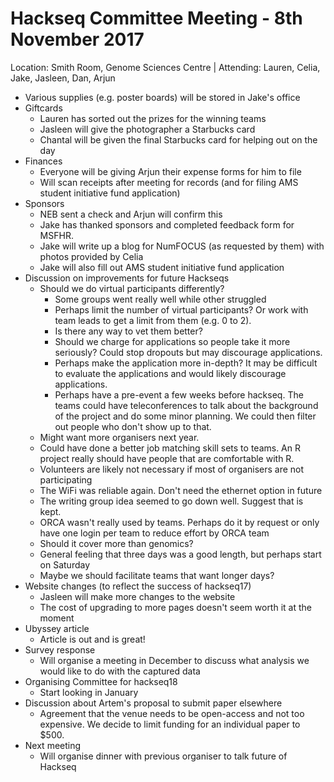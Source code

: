 # Hackseq Committee Meeting - 8th November 2017
Location: Smith Room, Genome Sciences Centre | Attending: Lauren, Celia, Jake, Jasleen, Dan, Arjun

- Various supplies (e.g. poster boards) will be stored in Jake's office
- Giftcards
  - Lauren has sorted out the prizes for the winning teams
  - Jasleen will give the photographer a Starbucks card
  - Chantal will be given the final Starbucks card for helping out on the day
- Finances
  - Everyone will be giving Arjun their expense forms for him to file
  - Will scan receipts after meeting for records (and for filing AMS student initiative fund application)
- Sponsors
  - NEB sent a check and Arjun will confirm this
  - Jake has thanked sponsors and completed feedback form for MSFHR.
  - Jake will write up a blog for NumFOCUS (as requested by them) with photos provided by Celia
  - Jake will also fill out AMS student initiative fund application
- Discussion on improvements for future Hackseqs
  - Should we do virtual participants differently?
    - Some groups went really well while other struggled
    - Perhaps limit the number of virtual participants? Or work with team leads to get a limit from them (e.g. 0 to 2).
    - Is there any way to vet them better?
    - Should we charge for applications so people take it more seriously? Could stop dropouts but may discourage applications.
    - Perhaps make the application more in-depth? It may be difficult to evaluate the applications and would likely discourage applications.
    - Perhaps have a pre-event a few weeks before hackseq. The teams could have teleconferences to talk about the background of the project and do some minor planning. We could then filter out people who don't show up to that.
  - Might want more organisers next year.
  - Could have done a better job matching skill sets to teams. An R project really should have people that are comfortable with R.
  - Volunteers are likely not necessary if most of organisers are not participating
  - The WiFi was reliable again. Don't need the ethernet option in future
  - The writing group idea seemed to go down well. Suggest that is kept.
  - ORCA wasn't really used by teams. Perhaps do it by request or only have one login per team to reduce effort by ORCA team
  - Should it cover more than genomics?
  - General feeling that three days was a good length, but perhaps start on Saturday
  - Maybe we should facilitate teams that want longer days?
- Website changes (to reflect the success of hackseq17)
  - Jasleen will make more changes to the website
  - The cost of upgrading to more pages doesn't seem worth it at the moment
- Ubyssey article
  - Article is out and is great!
- Survey response
  - Will organise a meeting in December to discuss what analysis we would like to do with the captured data
- Organising Committee for hackseq18
  - Start looking in January
- Discussion about Artem's proposal to submit paper elsewhere
  - Agreement that the venue needs to be open-access and not too expensive. We decide to limit funding for an individual paper to $500.
- Next meeting
  - Will organise dinner with previous organiser to talk future of Hackseq
